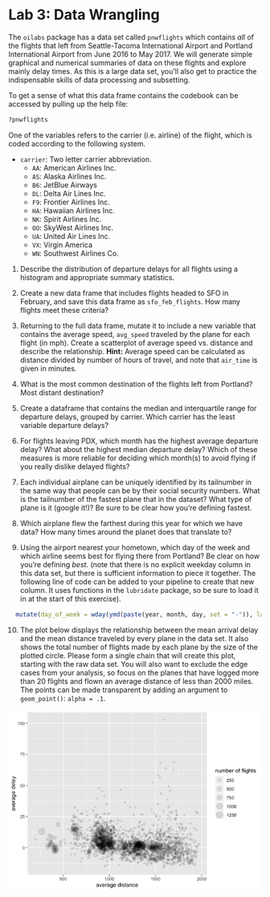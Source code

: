 Lab 3: Data Wrangling
================

The `oilabs` package has a data set called `pnwflights` which contains
*all* of the flights that left from Seattle-Tacoma International Airport
and Portland International Airport from June 2016 to May 2017. We will
generate simple graphical and numerical summaries of data on these
flights and explore mainly delay times. As this is a large data set,
you’ll also get to practice the indispensable skills of data
processing and subsetting.

To get a sense of what this data frame contains the codebook can be
accessed by pulling up the help file:

``` r
?pnwflights
```

One of the variables refers to the carrier (i.e. airline) of the flight,
which is coded according to the following system.

  - `carrier`: Two letter carrier abbreviation.
      - `AA`: American Airlines Inc.
      - `AS`: Alaska Airlines Inc.
      - `B6`: JetBlue Airways
      - `DL`: Delta Air Lines Inc.
      - `F9`: Frontier Airlines Inc.
      - `HA`: Hawaiian Airlines Inc.
      - `NK`: Spirit Airlines Inc.
      - `OO`: SkyWest Airlines Inc.
      - `UA`: United Air Lines Inc.
      - `VX`: Virgin America
      - `WN`: Southwest Airlines Co.

<!-- end list -->

1.  Describe the distribution of departure delays for all flights using
    a histogram and appropriate summary statistics.

2.  Create a new data frame that includes flights headed to SFO in
    February, and save this data frame as `sfo_feb_flights`. How many
    flights meet these criteria?

3.  Returning to the full data frame, mutate it to include a new
    variable that contains the average speed, `avg_speed` traveled by
    the plane for each flight (in mph). Create a scatterplot of average
    speed vs. distance and describe the relationship. **Hint:** Average
    speed can be calculated as distance divided by number of hours of
    travel, and note that `air_time` is given in minutes.

4.  What is the most common destination of the flights left from
    Portland? Most distant destination?

5.  Create a dataframe that contains the median and interquartile range
    for departure delays, grouped by carrier. Which carrier has the
    least variable departure delays?

6.  For flights leaving PDX, which month has the highest average
    departure delay? What about the highest median departure delay?
    Which of these measures is more reliable for deciding which month(s)
    to avoid flying if you really dislike delayed flights?

7.  Each individual airplane can be uniquely identified by its
    tailnumber in the same way that people can be by their social
    security numbers. What is the tailnumber of the fastest plane that
    in the dataset? What type of plane is it (google it\!)? Be sure to
    be clear how you’re defining fastest.

8.  Which airplane flew the farthest during this year for which we have
    data? How many times around the planet does that translate to?

9.  Using the airport nearest your hometown, which day of the week and
    which airline seems best for flying there from Portland? Be clear on
    how you’re defining *best*. (note that there is no explicit weekday
    column in this data set, but there is sufficient information to
    piece it together. The following line of code can be added to your
    pipeline to create that new column. It uses functions in the
    `lubridate` package, so be sure to load it in at the start of this
    exercise).

<!-- end list -->

``` r
  mutate(day_of_week = wday(ymd(paste(year, month, day, set = "-")), label = T))
```

10. The plot below displays the relationship between the mean arrival
    delay and the mean distance traveled by every plane in the data set.
    It also shows the total number of flights made by each plane by the
    size of the plotted circle. Please form a single chain that will
    create this plot, starting with the raw data set. You will also want
    to exclude the edge cases from your analysis, so focus on the planes
    that have logged more than 20 flights and flown an average distance
    of less than 2000 miles. The points can be made transparent by
    adding an argument to `geom_point()`: `alpha = .1`.

![](03-wrangling_files/figure-gfm/unnamed-chunk-12-1.png)<!-- -->
